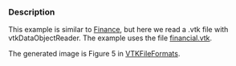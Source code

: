 ### Description
This example is similar to [Finance](/Python/Modelling/Finance), but here we read a .vtk file with vtkDataObjectReader. The example uses the file [financial.vtk](https://raw.githubusercontent.com/lorensen/VTKExamples/master/src/Testing/Data/financial.vtk).

The generated image is Figure 5 in [VTKFileFormats](/VTKFileFormats#legacy-file-examples).
